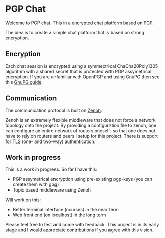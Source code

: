 # PGP Chat

Welcome to PGP chat. This in a encrypted chat platform based on [PGP](https://en.wikipedia.org/wiki/Pretty_Good_Privacy).

The idea is to create a simple chat platform that is based on strong encryption. 

## Encryption

Each chat session is encrypted using a symmectrical ChaCha20Poly1305 algorithm
with a shared secret that is protected with PGP assymetrical
encryption. If you are unfamiliar with OpenPGP and using GnuPG then see this [GnuPG guide](https://www.gnupg.org/gph/en/manual/c14.html). 

## Communication

The communication protocol is built on [Zenoh](https://github.com/eclipse-zenoh/zenoh).

Zenoh is an extremely flexible middleware that does not force a network topology onto
the project. By providing a configuration file to zenoh, one can configure an entire network
of routers oneself: so that one does not have to rely on routers and peers I setup for
this project. There is support for TLS (one- and two-way) authentication.

## Work in progress

This is a work in progress. So far I have this:

- PGP assymetrical encryption using pre-existing pgp-keys (you can create them with gpg)
- Topic based middleware using Zenoh

Will work on this:

- Better terminal interface (ncurses) in the near term
- Web front end (on localhost) in the long term

Please feel free to test and come with feedback. This project is in its early stage
and I would appreciate contributions if you agree with this vision.

